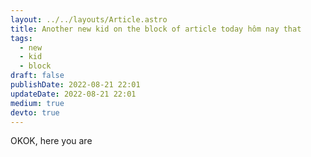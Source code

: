 ```yaml
---
layout: ../../layouts/Article.astro
title: Another new kid on the block of article today hôm nay that
tags:
  - new
  - kid
  - block
draft: false
publishDate: 2022-08-21 22:01
updateDate: 2022-08-21 22:01
medium: true
devto: true
---
```

OKOK, here you are